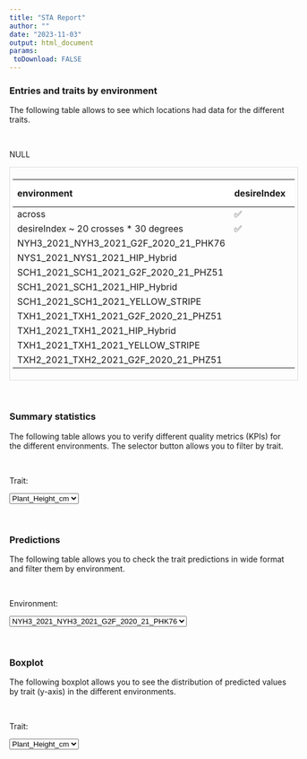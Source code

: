 ```yaml
---
title: "STA Report"
author: ""
date: "2023-11-03"
output: html_document
params:
 toDownload: FALSE
---
```








### Entries and traits by environment

The following table allows to see which locations had data for the different traits.

<p>&nbsp;</p>

NULL
<div style="border: 1px solid #ddd; padding: 5px; overflow-x: scroll; width:100%; "><table class="table table-hover table-condensed table-responsive" style="margin-left: auto; margin-right: auto;">
 <thead>
  <tr>
   <th style="text-align:left;position: sticky; top:0; background-color: #FFFFFF;"> environment </th>
   <th style="text-align:left;position: sticky; top:0; background-color: #FFFFFF;"> desireIndex </th>
   <th style="text-align:left;position: sticky; top:0; background-color: #FFFFFF;"> Plant_Height_cm </th>
   <th style="text-align:left;position: sticky; top:0; background-color: #FFFFFF;"> Ear_Height_cm </th>
   <th style="text-align:left;position: sticky; top:0; background-color: #FFFFFF;"> Yield_Mg_ha </th>
   <th style="text-align:left;position: sticky; top:0; background-color: #FFFFFF;"> Plant_Height_cm_QTL </th>
   <th style="text-align:left;position: sticky; top:0; background-color: #FFFFFF;"> Yield_Mg_ha_QTL </th>
   <th style="text-align:left;position: sticky; top:0; background-color: #FFFFFF;"> Ear_Height_cm_QTL </th>
   <th style="text-align:right;position: sticky; top:0; background-color: #FFFFFF;"> # of entries </th>
  </tr>
 </thead>
<tbody>
  <tr>
   <td style="text-align:left;"> across </td>
   <td style="text-align:left;"> ✅ </td>
   <td style="text-align:left;"> ✅ </td>
   <td style="text-align:left;"> ✅ </td>
   <td style="text-align:left;"> ✅ </td>
   <td style="text-align:left;"> ✅ </td>
   <td style="text-align:left;"> ✅ </td>
   <td style="text-align:left;"> ✅ </td>
   <td style="text-align:right;">  </td>
  </tr>
  <tr>
   <td style="text-align:left;"> desireIndex ~ 20 crosses * 30 degrees </td>
   <td style="text-align:left;"> ✅ </td>
   <td style="text-align:left;">  </td>
   <td style="text-align:left;">  </td>
   <td style="text-align:left;">  </td>
   <td style="text-align:left;">  </td>
   <td style="text-align:left;">  </td>
   <td style="text-align:left;">  </td>
   <td style="text-align:right;">  </td>
  </tr>
  <tr>
   <td style="text-align:left;"> NYH3_2021_NYH3_2021_G2F_2020_21_PHK76 </td>
   <td style="text-align:left;">  </td>
   <td style="text-align:left;"> ✅ </td>
   <td style="text-align:left;">  </td>
   <td style="text-align:left;"> ✅ </td>
   <td style="text-align:left;">  </td>
   <td style="text-align:left;"> ✅ </td>
   <td style="text-align:left;">  </td>
   <td style="text-align:right;"> 384 </td>
  </tr>
  <tr>
   <td style="text-align:left;"> NYS1_2021_NYS1_2021_HIP_Hybrid </td>
   <td style="text-align:left;">  </td>
   <td style="text-align:left;"> ✅ </td>
   <td style="text-align:left;">  </td>
   <td style="text-align:left;"> ✅ </td>
   <td style="text-align:left;">  </td>
   <td style="text-align:left;"> ✅ </td>
   <td style="text-align:left;">  </td>
   <td style="text-align:right;"> 22 </td>
  </tr>
  <tr>
   <td style="text-align:left;"> SCH1_2021_SCH1_2021_G2F_2020_21_PHZ51 </td>
   <td style="text-align:left;">  </td>
   <td style="text-align:left;"> ✅ </td>
   <td style="text-align:left;">  </td>
   <td style="text-align:left;"> ✅ </td>
   <td style="text-align:left;">  </td>
   <td style="text-align:left;"> ✅ </td>
   <td style="text-align:left;">  </td>
   <td style="text-align:right;"> 404 </td>
  </tr>
  <tr>
   <td style="text-align:left;"> SCH1_2021_SCH1_2021_HIP_Hybrid </td>
   <td style="text-align:left;">  </td>
   <td style="text-align:left;"> ✅ </td>
   <td style="text-align:left;">  </td>
   <td style="text-align:left;"> ✅ </td>
   <td style="text-align:left;">  </td>
   <td style="text-align:left;"> ✅ </td>
   <td style="text-align:left;">  </td>
   <td style="text-align:right;"> 22 </td>
  </tr>
  <tr>
   <td style="text-align:left;"> SCH1_2021_SCH1_2021_YELLOW_STRIPE </td>
   <td style="text-align:left;">  </td>
   <td style="text-align:left;"> ✅ </td>
   <td style="text-align:left;">  </td>
   <td style="text-align:left;"> ✅ </td>
   <td style="text-align:left;">  </td>
   <td style="text-align:left;"> ✅ </td>
   <td style="text-align:left;">  </td>
   <td style="text-align:right;"> 25 </td>
  </tr>
  <tr>
   <td style="text-align:left;"> TXH1_2021_TXH1_2021_G2F_2020_21_PHZ51 </td>
   <td style="text-align:left;">  </td>
   <td style="text-align:left;"> ✅ </td>
   <td style="text-align:left;">  </td>
   <td style="text-align:left;"> ✅ </td>
   <td style="text-align:left;">  </td>
   <td style="text-align:left;"> ✅ </td>
   <td style="text-align:left;">  </td>
   <td style="text-align:right;"> 249 </td>
  </tr>
  <tr>
   <td style="text-align:left;"> TXH1_2021_TXH1_2021_HIP_Hybrid </td>
   <td style="text-align:left;">  </td>
   <td style="text-align:left;"> ✅ </td>
   <td style="text-align:left;">  </td>
   <td style="text-align:left;"> ✅ </td>
   <td style="text-align:left;">  </td>
   <td style="text-align:left;"> ✅ </td>
   <td style="text-align:left;">  </td>
   <td style="text-align:right;"> 22 </td>
  </tr>
  <tr>
   <td style="text-align:left;"> TXH1_2021_TXH1_2021_YELLOW_STRIPE </td>
   <td style="text-align:left;">  </td>
   <td style="text-align:left;">  </td>
   <td style="text-align:left;">  </td>
   <td style="text-align:left;">  </td>
   <td style="text-align:left;">  </td>
   <td style="text-align:left;"> ✅ </td>
   <td style="text-align:left;">  </td>
   <td style="text-align:right;"> 25 </td>
  </tr>
  <tr>
   <td style="text-align:left;"> TXH2_2021_TXH2_2021_G2F_2020_21_PHZ51 </td>
   <td style="text-align:left;">  </td>
   <td style="text-align:left;"> ✅ </td>
   <td style="text-align:left;">  </td>
   <td style="text-align:left;"> ✅ </td>
   <td style="text-align:left;">  </td>
   <td style="text-align:left;"> ✅ </td>
   <td style="text-align:left;">  </td>
   <td style="text-align:right;"> 249 </td>
  </tr>
</tbody>
</table></div>

<p>&nbsp;</p>

### Summary statistics

The following table allows you to verify different quality metrics (KPIs) for the different environments. The selector button allows you to filter by trait.

<p>&nbsp;</p>

<!--html_preserve--><div class="form-group shiny-input-container">
<label class="control-label" id="staApp_1-traitSta-label" for="staApp_1-traitSta">Trait:</label>
<div>
<select id="staApp_1-traitSta" class="shiny-input-select"><option value="Plant_Height_cm" selected>Plant_Height_cm</option></select>
<script type="application/json" data-for="staApp_1-traitSta" data-nonempty="">{"plugins":["selectize-plugin-a11y"]}</script>
</div>
</div><!--/html_preserve-->

<!--html_preserve--><div class="datatables html-widget html-widget-output shiny-report-size html-fill-item" id="staApp_1-oute4787effde7ab67d" style="width:100%;height:auto;"></div><!--/html_preserve-->

<p>&nbsp;</p>

### Predictions 

The following table allows you to check the trait predictions in wide format and filter them by environment.

<p>&nbsp;</p>

<!--html_preserve--><div class="form-group shiny-input-container">
<label class="control-label" id="staApp_1-envSta-label" for="staApp_1-envSta">Environment:</label>
<div>
<select id="staApp_1-envSta" class="shiny-input-select"><option value="NYH3_2021_NYH3_2021_G2F_2020_21_PHK76" selected>NYH3_2021_NYH3_2021_G2F_2020_21_PHK76</option>
<option value="SCH1_2021_SCH1_2021_G2F_2020_21_PHZ51">SCH1_2021_SCH1_2021_G2F_2020_21_PHZ51</option>
<option value="TXH1_2021_TXH1_2021_G2F_2020_21_PHZ51">TXH1_2021_TXH1_2021_G2F_2020_21_PHZ51</option>
<option value="TXH2_2021_TXH2_2021_G2F_2020_21_PHZ51">TXH2_2021_TXH2_2021_G2F_2020_21_PHZ51</option>
<option value="SCH1_2021_SCH1_2021_YELLOW_STRIPE">SCH1_2021_SCH1_2021_YELLOW_STRIPE</option>
<option value="TXH1_2021_TXH1_2021_HIP_Hybrid">TXH1_2021_TXH1_2021_HIP_Hybrid</option>
<option value="SCH1_2021_SCH1_2021_HIP_Hybrid">SCH1_2021_SCH1_2021_HIP_Hybrid</option>
<option value="NYS1_2021_NYS1_2021_HIP_Hybrid">NYS1_2021_NYS1_2021_HIP_Hybrid</option></select>
<script type="application/json" data-for="staApp_1-envSta" data-nonempty="">{"plugins":["selectize-plugin-a11y"]}</script>
</div>
</div><!--/html_preserve-->


<!--html_preserve--><div class="datatables html-widget html-widget-output shiny-report-size html-fill-item" id="staApp_1-out96e4d4be6548a807" style="width:100%;height:auto;"></div><!--/html_preserve-->

<p>&nbsp;</p>

### Boxplot

The following boxplot allows you to see the distribution of predicted values by trait (y-axis) in the different environments.

<p>&nbsp;</p>

<!--html_preserve--><div class="form-group shiny-input-container">
<label class="control-label" id="staApp_1-traitStaBox-label" for="staApp_1-traitStaBox">Trait:</label>
<div>
<select id="staApp_1-traitStaBox" class="shiny-input-select"><option value="Plant_Height_cm" selected>Plant_Height_cm</option></select>
<script type="application/json" data-for="staApp_1-traitStaBox" data-nonempty="">{"plugins":["selectize-plugin-a11y"]}</script>
</div>
</div><!--/html_preserve-->

<!--html_preserve--><div class="plotly html-widget html-widget-output shiny-report-size shiny-report-theme html-fill-item" id="staApp_1-out8f340a468b484d4b" style="width:100%;height:400px;"></div><!--/html_preserve-->
